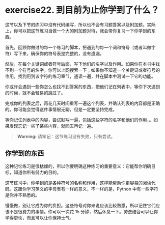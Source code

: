 # exercise22. 到目前为止你学到了什么？
这节以及下节的练习中没有代码编写，所以也不会有习题答案以及附加题。实际上，你可以把这节练习当做一个大的附加题对待，我会带你复习一下你学到的东西。

首先，回顾你做过的每一个练习的脚本，把遇到的每一个词和符号（或者叫做字符）写下来，确保你的符号表是完整的，没有遗漏。

然后，在每个关键词或者符号后面，写下他们的名字以及作用。如果你在本书中找不到一个符号的名字，你可以上网搜索一下；如果你不知道一个关键词或者符号的作用，找到用到该字符的练习章节，通读一遍，并在脚本中测试一下它的功能。

你或许会遇到一些你怎么也找不到答案的东西，把他们记在列表中，等你下次遇到的时候，就不会轻易的跳过了。

完成你的列表之后，再花几天时间重写一遍这个列表，并确认列表的内容都是正确的。你可能会觉得这件事情很无聊，但是一定要坚持完成。

等你记住列表中的内容，尝试默写一遍，包括这些字符的名字和他们的作用，。如果发现忘记一些了某些内容，就回去再记一遍。

> **Warning:** 请牢记：这节练习没有失败，只有尝试。

## 你学到的东西

这种记忆练习是很枯燥的，所以你要明确这种练习的重要意义：它能帮你明确目标，知道你所有努力的目的。

这节练习中，你学到的是各种符号的名称和作用，这样能帮助你更容易的阅读代码。这跟你学习英文的字母表有一样的意义，不一样的是，Python 中有一些字符是你并不熟悉的。

慢慢做，别让它成为你的负担。这些符号对你来说应该比较熟悉，所以记住它们应该不是很费力的事情。你可以一次花 15 分钟，然后休息一下。劳逸结合可以让你学得更快，而且可以让你保持士气。